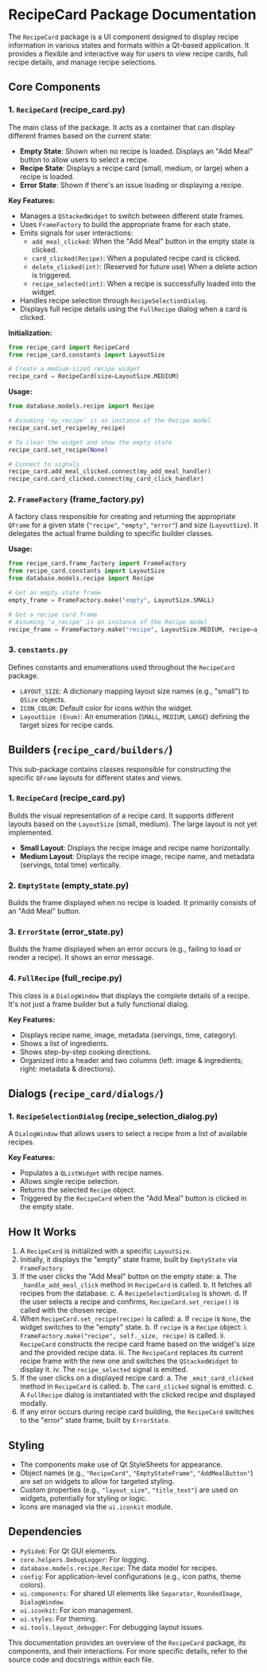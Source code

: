 # RecipeCard Package Documentation

The `RecipeCard` package is a UI component designed to display recipe information in various states and formats within a Qt-based application. It provides a flexible and interactive way for users to view recipe cards, full recipe details, and manage recipe selections.

## Core Components

### 1. `RecipeCard` (recipe_card.py)

The main class of the package. It acts as a container that can display different frames based on the current state:

-   **Empty State**: Shown when no recipe is loaded. Displays an "Add Meal" button to allow users to select a recipe.
-   **Recipe State**: Displays a recipe card (small, medium, or large) when a recipe is loaded.
-   **Error State**: Shown if there's an issue loading or displaying a recipe.

**Key Features:**

-   Manages a `QStackedWidget` to switch between different state frames.
-   Uses `FrameFactory` to build the appropriate frame for each state.
-   Emits signals for user interactions:
    -   `add_meal_clicked`: When the "Add Meal" button in the empty state is clicked.
    -   `card_clicked(Recipe)`: When a populated recipe card is clicked.
    -   `delete_clicked(int)`: (Reserved for future use) When a delete action is triggered.
    -   `recipe_selected(int)`: When a recipe is successfully loaded into the widget.
-   Handles recipe selection through `RecipeSelectionDialog`.
-   Displays full recipe details using the `FullRecipe` dialog when a card is clicked.

**Initialization:**

```python
from recipe_card import RecipeCard
from recipe_card.constants import LayoutSize

# Create a medium-sized recipe widget
recipe_card = RecipeCard(size=LayoutSize.MEDIUM)
```

**Usage:**

```python
from database.models.recipe import Recipe

# Assuming 'my_recipe' is an instance of the Recipe model
recipe_card.set_recipe(my_recipe)

# To clear the widget and show the empty state
recipe_card.set_recipe(None)

# Connect to signals
recipe_card.add_meal_clicked.connect(my_add_meal_handler)
recipe_card.card_clicked.connect(my_card_click_handler)
```

### 2. `FrameFactory` (frame_factory.py)

A factory class responsible for creating and returning the appropriate `QFrame` for a given state (`"recipe"`, `"empty"`, `"error"`) and size (`LayoutSize`). It delegates the actual frame building to specific builder classes.

**Usage:**

```python
from recipe_card.frame_factory import FrameFactory
from recipe_card.constants import LayoutSize
from database.models.recipe import Recipe

# Get an empty state frame
empty_frame = FrameFactory.make("empty", LayoutSize.SMALL)

# Get a recipe card frame
# Assuming 'a_recipe' is an instance of the Recipe model
recipe_frame = FrameFactory.make("recipe", LayoutSize.MEDIUM, recipe=a_recipe)
```

### 3. `constants.py`

Defines constants and enumerations used throughout the `RecipeCard` package.

-   `LAYOUT_SIZE`: A dictionary mapping layout size names (e.g., "small") to `QSize` objects.
-   `ICON_COLOR`: Default color for icons within the widget.
-   `LayoutSize (Enum)`: An enumeration (`SMALL`, `MEDIUM`, `LARGE`) defining the target sizes for recipe cards.

## Builders (`recipe_card/builders/`)

This sub-package contains classes responsible for constructing the specific `QFrame` layouts for different states and views.

### 1. `RecipeCard` (recipe_card.py)

Builds the visual representation of a recipe card. It supports different layouts based on the `LayoutSize` (small, medium). The large layout is not yet implemented.

-   **Small Layout**: Displays the recipe image and recipe name horizontally.
-   **Medium Layout**: Displays the recipe image, recipe name, and metadata (servings, total time) vertically.

### 2. `EmptyState` (empty_state.py)

Builds the frame displayed when no recipe is loaded. It primarily consists of an "Add Meal" button.

### 3. `ErrorState` (error_state.py)

Builds the frame displayed when an error occurs (e.g., failing to load or render a recipe). It shows an error message.

### 4. `FullRecipe` (full_recipe.py)

This class is a `DialogWindow` that displays the complete details of a recipe. It's not just a frame builder but a fully functional dialog.

**Key Features:**

-   Displays recipe name, image, metadata (servings, time, category).
-   Shows a list of ingredients.
-   Shows step-by-step cooking directions.
-   Organized into a header and two columns (left: image & ingredients; right: metadata & directions).

## Dialogs (`recipe_card/dialogs/`)

### 1. `RecipeSelectionDialog` (recipe_selection_dialog.py)

A `DialogWindow` that allows users to select a recipe from a list of available recipes.

**Key Features:**

-   Populates a `QListWidget` with recipe names.
-   Allows single recipe selection.
-   Returns the selected `Recipe` object.
-   Triggered by the `RecipeCard` when the "Add Meal" button is clicked in the empty state.

## How It Works

1.  A `RecipeCard` is initialized with a specific `LayoutSize`.
2.  Initially, it displays the "empty" state frame, built by `EmptyState` via `FrameFactory`.
3.  If the user clicks the "Add Meal" button on the empty state:
    a.  The `_handle_add_meal_click` method in `RecipeCard` is called.
    b.  It fetches all recipes from the database.
    c.  A `RecipeSelectionDialog` is shown.
    d.  If the user selects a recipe and confirms, `RecipeCard.set_recipe()` is called with the chosen recipe.
4.  When `RecipeCard.set_recipe(recipe)` is called:
    a.  If `recipe` is `None`, the widget switches to the "empty" state.
    b.  If `recipe` is a `Recipe` object:
        i.  `FrameFactory.make("recipe", self._size, recipe)` is called.
        ii. `RecipeCard` constructs the recipe card frame based on the widget's size and the provided recipe data.
        iii. The `RecipeCard` replaces its current recipe frame with the new one and switches the `QStackedWidget` to display it.
        iv. The `recipe_selected` signal is emitted.
5.  If the user clicks on a displayed recipe card:
    a.  The `_emit_card_clicked` method in `RecipeCard` is called.
    b.  The `card_clicked` signal is emitted.
    c.  A `FullRecipe` dialog is instantiated with the clicked recipe and displayed modally.
6.  If any error occurs during recipe card building, the `RecipeCard` switches to the "error" state frame, built by `ErrorState`.

## Styling

-   The components make use of Qt StyleSheets for appearance.
-   Object names (e.g., `"RecipeCard"`, `"EmptyStateFrame"`, `"AddMealButton"`) are set on widgets to allow for targeted styling.
-   Custom properties (e.g., `"layout_size"`, `"title_text"`) are used on widgets, potentially for styling or logic.
-   Icons are managed via the `ui.iconkit` module.

## Dependencies

-   `PySide6`: For Qt GUI elements.
-   `core.helpers.DebugLogger`: For logging.
-   `database.models.recipe.Recipe`: The data model for recipes.
-   `config`: For application-level configurations (e.g., icon paths, theme colors).
-   `ui.components`: For shared UI elements like `Separator`, `RoundedImage`, `DialogWindow`.
-   `ui.iconkit`: For icon management.
-   `ui.styles`: For theming.
-   `ui.tools.layout_debugger`: For debugging layout issues.

This documentation provides an overview of the `RecipeCard` package, its components, and their interactions. For more specific details, refer to the source code and docstrings within each file.

